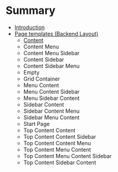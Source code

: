 # Summary

* [Introduction](README.md)
* [Page templates \(Backend Layout\)](chapter1.md)
  * [Content](chapter1/content.md)
  * Content Menu
  * Content Menu Sidebar
  * Content Sidebar
  * Content Sidebar Menu
  * Empty
  * Grid Container
  * Menu Content
  * Menu Content Sidebar
  * Menu Sidebar Content
  * Sidebar Content
  * Sidebar Content Menu
  * Sidebar Menu Content
  * Start Page
  * Top Content Content
  * Top Content Content Sidebar
  * Top Content Content Menu
  * Top Content Menu Content
  * Top Content Menu Content Sidebar
  * Top Content Sidebar Content

